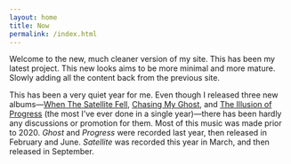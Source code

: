 ```yaml
---
layout: home
title: Now
permalink: /index.html
---
```


Welcome to the new, much cleaner version of my site. This has been my latest project. This new looks aims to be more minimal and more mature. Slowly adding all the content back from the previous site.

This has been a very quiet year for me. Even though I released three new albums—[When The Satellite Fell](satellite), [Chasing My Ghost](ghost), and [The Illusion of Progress](progress) (the most I’ve ever done in a single year)—there has been hardly any discussions or promotion for them. Most of this music was made prior to 2020. *Ghost* and *Progress* were recorded last year, then released in February and June. *Satellite* was recorded this year in March, and then released in September.
